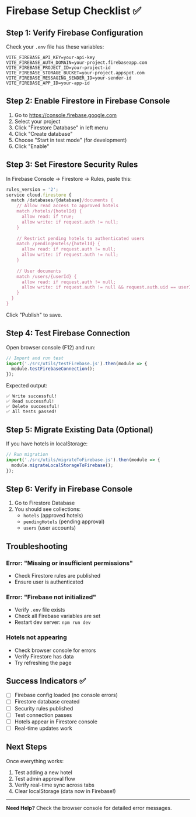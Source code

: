 # Firebase Setup Checklist ✅

## Step 1: Verify Firebase Configuration

Check your `.env` file has these variables:
```
VITE_FIREBASE_API_KEY=your-api-key
VITE_FIREBASE_AUTH_DOMAIN=your-project.firebaseapp.com
VITE_FIREBASE_PROJECT_ID=your-project-id
VITE_FIREBASE_STORAGE_BUCKET=your-project.appspot.com
VITE_FIREBASE_MESSAGING_SENDER_ID=your-sender-id
VITE_FIREBASE_APP_ID=your-app-id
```

## Step 2: Enable Firestore in Firebase Console

1. Go to https://console.firebase.google.com
2. Select your project
3. Click "Firestore Database" in left menu
4. Click "Create database"
5. Choose "Start in test mode" (for development)
6. Click "Enable"

## Step 3: Set Firestore Security Rules

In Firebase Console → Firestore → Rules, paste this:

```javascript
rules_version = '2';
service cloud.firestore {
  match /databases/{database}/documents {
    // Allow read access to approved hotels
    match /hotels/{hotelId} {
      allow read: if true;
      allow write: if request.auth != null;
    }
    
    // Restrict pending hotels to authenticated users
    match /pendingHotels/{hotelId} {
      allow read: if request.auth != null;
      allow write: if request.auth != null;
    }
    
    // User documents
    match /users/{userId} {
      allow read: if request.auth != null;
      allow write: if request.auth != null && request.auth.uid == userId;
    }
  }
}
```

Click "Publish" to save.

## Step 4: Test Firebase Connection

Open browser console (F12) and run:

```javascript
// Import and run test
import('./src/utils/testFirebase.js').then(module => {
  module.testFirebaseConnection();
});
```

Expected output:
```
✅ Write successful!
✅ Read successful!
✅ Delete successful!
✅ All tests passed!
```

## Step 5: Migrate Existing Data (Optional)

If you have hotels in localStorage:

```javascript
// Run migration
import('./src/utils/migrateToFirebase.js').then(module => {
  module.migrateLocalStorageToFirebase();
});
```

## Step 6: Verify in Firebase Console

1. Go to Firestore Database
2. You should see collections:
   - `hotels` (approved hotels)
   - `pendingHotels` (pending approval)
   - `users` (user accounts)

## Troubleshooting

### Error: "Missing or insufficient permissions"
- Check Firestore rules are published
- Ensure user is authenticated

### Error: "Firebase not initialized"
- Verify `.env` file exists
- Check all Firebase variables are set
- Restart dev server: `npm run dev`

### Hotels not appearing
- Check browser console for errors
- Verify Firestore has data
- Try refreshing the page

## Success Indicators ✅

- [ ] Firebase config loaded (no console errors)
- [ ] Firestore database created
- [ ] Security rules published
- [ ] Test connection passes
- [ ] Hotels appear in Firestore console
- [ ] Real-time updates work

## Next Steps

Once everything works:
1. Test adding a new hotel
2. Test admin approval flow
3. Verify real-time sync across tabs
4. Clear localStorage (data now in Firebase!)

---

**Need Help?** Check the browser console for detailed error messages.
